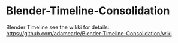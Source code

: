 # Blender-Timeline-Consolidation
Blender Timeline see the wikki for details: https://github.com/adamearle/Blender-Timeline-Consolidation/wiki
